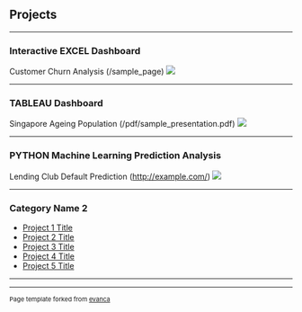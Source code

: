 ## Projects

---

### Interactive EXCEL Dashboard

Customer Churn Analysis (/sample_page)
<img src="images/dummy_thumbnail.jpg?raw=true"/>

---

### TABLEAU Dashboard

Singapore Ageing Population (/pdf/sample_presentation.pdf)
<img src="images/dummy_thumbnail.jpg?raw=true"/>

---

### PYTHON Machine Learning Prediction Analysis

Lending Club Default Prediction (http://example.com/)
<img src="images/dummy_thumbnail.jpg?raw=true"/>

---

### Category Name 2

- [Project 1 Title](http://example.com/)
- [Project 2 Title](http://example.com/)
- [Project 3 Title](http://example.com/)
- [Project 4 Title](http://example.com/)
- [Project 5 Title](http://example.com/)

---




---
<p style="font-size:11px">Page template forked from <a href="https://github.com/evanca/quick-portfolio">evanca</a></p>
<!-- Remove above link if you don't want to attibute -->
